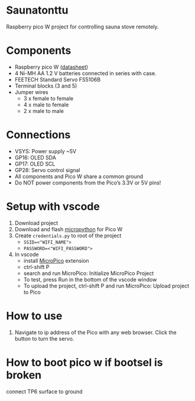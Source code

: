 # Saunatonttu

Raspberry pico W project for controlling sauna stove remotely.

# Components

- Raspberry pico W ([datasheet](https://datasheets.raspberrypi.com/picow/pico-w-datasheet.pdf))
- 4 Ni-MH AA 1.2 V batteries connected in series with case.
- FEETECH Standard Servo FS5106B
- Terminal blocks (3 and 5)
- Jumper wires
    - 3 x female to female
    - 4 x male to female
    - 2 x male to male

# Connections

- VSYS: Power supply ~5V
- GP16: OLED SDA
- GP17: OLED SCL
- GP28: Servo control signal
- All components and Pico W share a common ground
- Do NOT power components from the Pico’s 3.3V or 5V pins!


# Setup with vscode

1. Download project
3. Download and flash [micropython](https://micropython.org/download/RPI_PICO_W/) for Pico W 
4. Create `credentials.py` to root of the project
    - `SSID=<"WIFI_NAME">`
    - `PASSWORD=<"WIFI_PASSWORD">`
6. In vscode
    - install [MicroPico](https://marketplace.visualstudio.com/items?itemName=paulober.pico-w-go) extension
    - ctrl-shift P
    - search and run MicroPico: Initialize MicroPico Project
    - To test, press Run in the bottom of the vscode window
    - To upload the project, ctrl-shift P and run MicroPico: Upload project to Pico

# How to use

1. Navigate to ip address of the Pico with any web browser. Click the button to turn the servo.

# How to boot pico w if bootsel is broken

connect TP6 surface to ground
